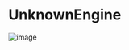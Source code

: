 # UnknownEngine
![image](https://github.com/user-attachments/assets/96b23779-5b4c-4d96-babc-e80c1a17727a)
